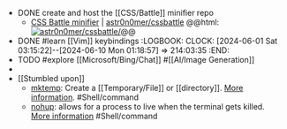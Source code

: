 - DONE create and host the [[CSS/Battle]] minifier repo
	- [CSS Battle minifier](https://cssminifier.vercel.app/) | [astr0n0mer/cssbattle](https://github.com/astr0n0mer/cssbattle)
	  @@html: <a href="https://github.com/astr0n0mer/cssbattle/"><img src="https://github-readme-stats-astronomer.vercel.app/api/pin/?username=astr0n0mer&repo=cssbattle&theme=tokyonight" alt="astr0n0mer/cssbattle/"/></a>@@
- DONE #learn [[Vim]] keybindings
  :LOGBOOK:
  CLOCK: [2024-06-01 Sat 03:15:22]--[2024-06-10 Mon 01:18:57] =>  214:03:35
  :END:
- TODO #explore [[Microsoft/Bing/Chat]] #[[AI/Image Generation]]
-
- [[Stumbled upon]]
	- [mktemp](https://command-not-found.com/mktemp): Create a [[Temporary/File]] or [[directory]]. [More information](https://man.openbsd.org/mktemp.1). #Shell/command
	- [nohup](https://command-not-found.com/nohup): allows for a process to live when the terminal gets killed. [More information](https://www.gnu.org/software/coreutils/manual/html_node/nohup-invocation.html#nohup-invocation) #Shell/command
